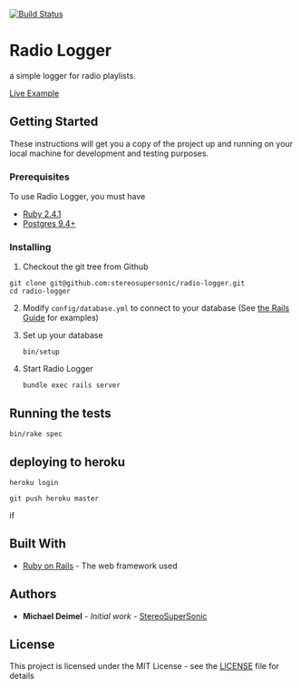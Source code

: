 [![Build Status](https://travis-ci.org/stereosupersonic/radio-logger.svg)](https://travis-ci.org/stereosupersonic/radio-logger)

# Radio Logger

a simple logger for radio playlists.

[Live Example](https://radio-logger.herokuapp.com/)

## Getting Started

These instructions will get you a copy of the project up and running on your local machine for development and testing purposes.

### Prerequisites

To use Radio Logger, you must have

 - [Ruby 2.4.1](https://www.ruby-lang.org/en/downloads)
 - [Postgres 9.4+](http://www.postgresql.org/download)

### Installing  

1. Checkout the git tree from Github

  ```
  git clone git@github.com:stereosupersonic/radio-logger.git
  cd radio-logger
  ```

2. Modify `config/database.yml` to connect to your database (See [the Rails Guide](http://guides.rubyonrails.org/configuring.html#configuring-a-database) for examples)

4. Set up your database

    ```
    bin/setup
    ```

5. Start Radio Logger

    ```
    bundle exec rails server
    ```


## Running the tests

  ```
  bin/rake spec
  ```

## deploying to heroku

```
heroku login

git push heroku master
```

if 

## Built With

* [Ruby on Rails](https://github.com/rails/rails) - The web framework used


## Authors

* **Michael Deimel** - *Initial work* - [StereoSuperSonic](https://github.com/stereosupersonic)

## License

This project is licensed under the MIT License - see the [LICENSE](LICENSE) file for details
